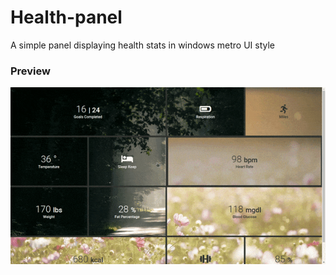 # Health-panel
A simple panel displaying health stats in windows metro UI style

### Preview

![Preview](./panel_preview.gif)


